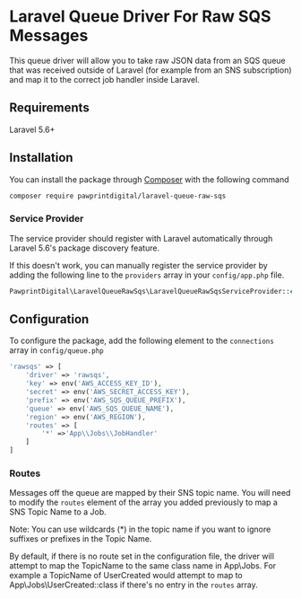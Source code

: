 # Laravel Queue Driver For Raw SQS Messages

This queue driver will allow you to take raw JSON data from an SQS
queue that was received outside of Laravel (for example from an SNS
subscription) and map it to the correct job handler inside Laravel.

## Requirements

Laravel 5.6+


## Installation

You can install the package through [Composer](http://getcomposer.org/)
with the following command

```bash
composer require pawprintdigital/laravel-queue-raw-sqs
```

### Service Provider

The service provider should register with Laravel automatically
through Laravel 5.6's package discovery feature.

If this doesn't work, you can  manually register the service
provider by  adding the following line to the `providers`
array in your `config/app.php` file.

```php
PawprintDigital\LaravelQueueRawSqs\LaravelQueueRawSqsServiceProvider::class
```


## Configuration

To configure the package, add the following element
to the `connections` array in `config/queue.php`

```php
'rawsqs' => [
    'driver' => 'rawsqs',
    'key' => env('AWS_ACCESS_KEY_ID'),
    'secret' => env('AWS_SECRET_ACCESS_KEY'),
    'prefix' => env('AWS_SQS_QUEUE_PREFIX'),
    'queue' => env('AWS_SQS_QUEUE_NAME'),
    'region' => env('AWS_REGION'),
    'routes' => [
        '*' =>'App\\Jobs\\JobHandler'
    ]
]
```

### Routes

Messages off the queue are mapped by their SNS topic name. You will need
to modify the `routes` element of the array you added previously to
map a SNS Topic Name to a Job.

Note: You can use wildcards (*) in the topic name if you want to
ignore suffixes or prefixes in the Topic Name.

By default, if there is no route set in the configuration file,
the driver will attempt to map the TopicName to the same class
name in App\Jobs. For example a TopicName of UserCreated would
attempt to map to App\Jobs\UserCreated::class if there's no
 entry in the `routes` array.
